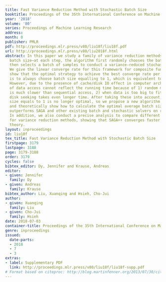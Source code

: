 ```yaml
---
title: Fast Variance Reduction Method with Stochastic Batch Size
booktitle: Proceedings of the 35th International Conference on Machine Learning
year: '2018'
volume: '80'
series: Proceedings of Machine Learning Research
address: 
month: 0
publisher: PMLR
pdf: http://proceedings.mlr.press/v80/liu18f/liu18f.pdf
url: http://proceedings.mlr.press/v80/liu2018f.html
abstract: In this paper we study a family of variance reduction methods with randomized
  batch size—at each step, the algorithm first randomly chooses the batch size and
  then selects a batch of samples to conduct a variance-reduced stochastic update.
  We give the linear converge rate for this framework for composite functions, and
  show that the optimal strategy to achieve the best converge rate per data access
  is to always choose batch size equalling to 1, which is equivalent to the SAGA algorithm.
  However, due to the presence of cache/disk IO effect in computer architecture, number
  of data access cannot reflect the running time because of 1) random memory access
  is much slower than sequential access, 2) when data is too big to fit into memory,
  disk seeking takes even longer time. After taking these into account, choosing batch
  size equals to 1 is no longer optimal, so we propose a new algorithm called SAGA++
  and theoretically show how to calculate the optimal average batch size. Our algorithm
  outperforms SAGA and other existing batch and stochastic solvers on real datasets.
  In addition, we also conduct a precise analysis to compare different update rules
  for variance reduction methods, showing that SAGA++ converges faster than SVRG in
  theory.
layout: inproceedings
id: liu18f
tex_title: Fast Variance Reduction Method with Stochastic Batch Size
firstpage: 3179
lastpage: 3188
page: 3179-3188
order: 3179
cycles: false
bibtex_editor: Dy, Jennifer and Krause, Andreas
editor:
- given: Jennifer
  family: Dy
- given: Andreas
  family: Krause
bibtex_author: Liu, Xuanqing and Hsieh, Cho-Jui
author:
- given: Xuanqing
  family: Liu
- given: Cho-Jui
  family: Hsieh
date: 2018-07-03
container-title: Proceedings of the 35th International Conference on Machine Learning
genre: inproceedings
issued:
  date-parts:
  - 2018
  - 7
  - 3
extras:
- label: Supplementary PDF
  link: http://proceedings.mlr.press/v80/liu18f/liu18f-supp.pdf
# Format based on citeproc: http://blog.martinfenner.org/2013/07/30/citeproc-yaml-for-bibliographies/
---
```


